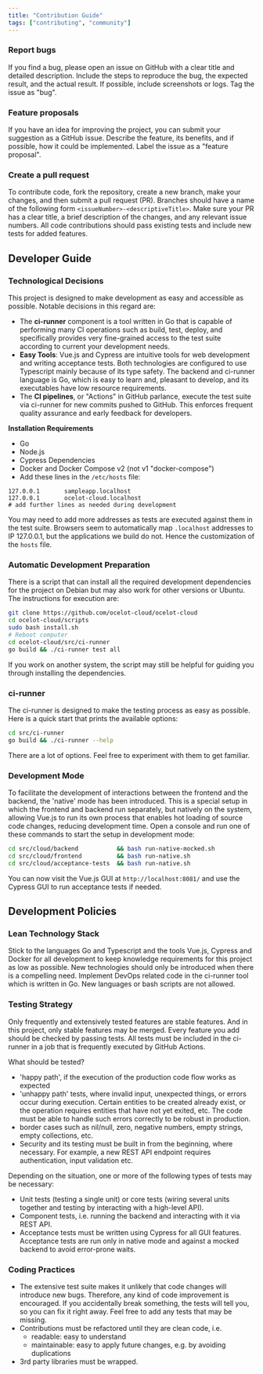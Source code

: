 ```yaml
---
title: "Contribution Guide"
tags: ["contributing", "community"]
---
```


### Report bugs

If you find a bug, please open an issue on GitHub with a clear title and detailed description. Include the steps to reproduce the bug, the expected result, and the actual result. If possible, include screenshots or logs. Tag the issue as "bug".

### Feature proposals

If you have an idea for improving the project, you can submit your suggestion as a GitHub issue. Describe the feature, its benefits, and if possible, how it could be implemented. Label the issue as a "feature proposal".

### Create a pull request

To contribute code, fork the repository, create a new branch, make your changes, and then submit a pull request (PR). Branches should have a name of the following form `<issueNumber>-<descriptiveTitle>`. Make sure your PR has a clear title, a brief description of the changes, and any relevant issue numbers. All code contributions should pass existing tests and include new tests for added features.

## Developer Guide

### Technological Decisions

This project is designed to make development as easy and accessible as possible. Notable decisions in this regard are:

- The **ci-runner** component is a tool written in Go that is capable of performing many CI operations such as build, test, deploy, and specifically provides very fine-grained access to the test suite according to current your development needs.
- **Easy Tools**: Vue.js and Cypress are intuitive tools for web development and writing acceptance tests. Both technologies are configured to use Typescript mainly because of its type safety. The backend and ci-runner language is Go, which is easy to learn and, pleasant to develop, and its executables have low resource requirements.
- The **CI pipelines**, or "Actions" in GitHub parlance, execute the test suite via ci-runner for new commits pushed to GitHub. This enforces frequent quality assurance and early feedback for developers.

**Installation Requirements**

- Go
- Node.js
- Cypress Dependencies
- Docker and Docker Compose v2 (not v1 "docker-compose")
- Add these lines in the `/etc/hosts` file:

```
127.0.0.1       sampleapp.localhost
127.0.0.1       ocelot-cloud.localhost
# add further lines as needed during development
```

You may need to add more addresses as tests are executed against them in the test suite. Browsers seem to automatically map `.localhost` addresses to IP 127.0.0.1, but the applications we build do not. Hence the customization of the `hosts` file.

### Automatic Development Preparation

There is a script that can install all the required development dependencies for the project on Debian but may also work for other versions or Ubuntu. The instructions for execution are:

```bash
git clone https://github.com/ocelot-cloud/ocelot-cloud
cd ocelot-cloud/scripts
sudo bash install.sh
# Reboot computer
cd ocelot-cloud/src/ci-runner
go build && ./ci-runner test all
```

If you work on another system, the script may still be helpful for guiding you through installing the dependencies.

### ci-runner

The ci-runner is designed to make the testing process as easy as possible. Here is a quick start that prints the available options:

```bash
cd src/ci-runner
go build && ./ci-runner --help
```

There are a lot of options. Feel free to experiment with them to get familiar.

### Development Mode

To facilitate the development of interactions between the frontend and the backend, the 'native' mode has been introduced. This is a special setup in which the frontend and backend run separately, but natively on the system, allowing Vue.js to run its own process that enables hot loading of source code changes, reducing development time. Open a console and run one of these commands to start the setup in development mode:

```bash
cd src/cloud/backend           && bash run-native-mocked.sh
cd src/cloud/frontend          && bash run-native.sh
cd src/cloud/acceptance-tests  && bash run-native.sh
```

You can now visit the Vue.js GUI at `http://localhost:8081/` and use the Cypress GUI to run acceptance tests if needed.

## Development Policies

### Lean Technology Stack

Stick to the languages Go and Typescript and the tools Vue.js, Cypress and Docker for all development to keep knowledge requirements for this project as low as possible. New technologies should only be introduced when there is a compelling need. Implement DevOps related code in the ci-runner tool which is written in Go. New languages or bash scripts are not allowed.

### Testing Strategy

Only frequently and extensively tested features are stable features. And in this project, only stable features may be merged. Every feature you add should be checked by passing tests. All tests must be included in the ci-runner in a job that is frequently executed by GitHub Actions.

What should be tested?

- 'happy path', if the execution of the production code flow works as expected
- 'unhappy path' tests, where invalid input, unexpected things, or errors occur during execution. Certain entities to be created already exist, or the operation requires entities that have not yet exited, etc. The code must be able to handle such errors correctly to be robust in production.
- border cases such as nil/null, zero, negative numbers, empty strings, empty collections, etc.
- Security and its testing must be built in from the beginning, where necessary. For example, a new REST API endpoint requires authentication, input validation etc.

Depending on the situation, one or more of the following types of tests may be necessary:

- Unit tests (testing a single unit) or core tests (wiring several units together and testing by interacting with a high-level API).
- Component tests, i.e. running the backend and interacting with it via REST API.
- Acceptance tests must be written using Cypress for all GUI features. Acceptance tests are run only in native mode and against a mocked backend to avoid error-prone waits.

### Coding Practices

- The extensive test suite makes it unlikely that code changes will introduce new bugs. Therefore, any kind of code improvement is encouraged. If you accidentally break something, the tests will tell you, so you can fix it right away. Feel free to add any tests that may be missing.
- Contributions must be refactored until they are clean code, i.e.
  - readable: easy to understand
  - maintainable: easy to apply future changes, e.g. by avoiding duplications
- 3rd party libraries must be wrapped.
